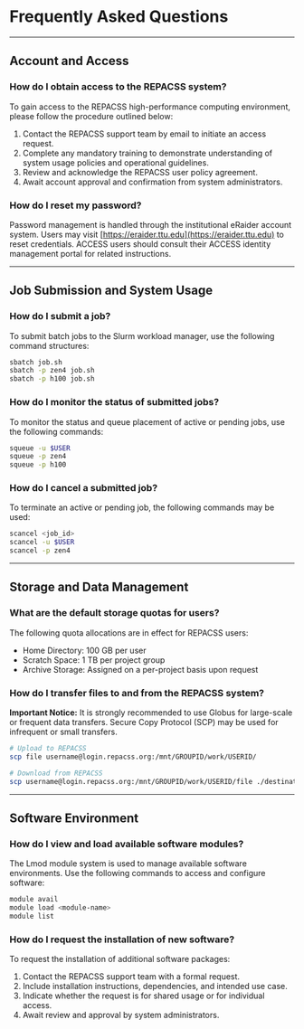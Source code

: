 # Frequently Asked Questions

---

## Account and Access

### How do I obtain access to the REPACSS system?

To gain access to the REPACSS high-performance computing environment, please follow the procedure outlined below:

1. Contact the REPACSS support team by email to initiate an access request.
2. Complete any mandatory training to demonstrate understanding of system usage policies and operational guidelines.
3. Review and acknowledge the REPACSS user policy agreement.
4. Await account approval and confirmation from system administrators.

### How do I reset my password?

Password management is handled through the institutional eRaider account system. Users may visit [https://eraider.ttu.edu](https://eraider.ttu.edu) to reset credentials. ACCESS users should consult their ACCESS identity management portal for related instructions.

---

## Job Submission and System Usage

### How do I submit a job?

To submit batch jobs to the Slurm workload manager, use the following command structures:

```bash
sbatch job.sh
sbatch -p zen4 job.sh
sbatch -p h100 job.sh
```

### How do I monitor the status of submitted jobs?

To monitor the status and queue placement of active or pending jobs, use the following commands:

```bash
squeue -u $USER
squeue -p zen4
squeue -p h100
```

### How do I cancel a submitted job?

To terminate an active or pending job, the following commands may be used:

```bash
scancel <job_id>
scancel -u $USER
scancel -p zen4
```

---

## Storage and Data Management

### What are the default storage quotas for users?

The following quota allocations are in effect for REPACSS users:

- Home Directory: 100 GB per user
- Scratch Space: 1 TB per project group
- Archive Storage: Assigned on a per-project basis upon request

### How do I transfer files to and from the REPACSS system?

**Important Notice:** It is strongly recommended to use Globus for large-scale or frequent data transfers. Secure Copy Protocol (SCP) may be used for infrequent or small transfers.

```bash
# Upload to REPACSS
scp file username@login.repacss.org:/mnt/GROUPID/work/USERID/

# Download from REPACSS
scp username@login.repacss.org:/mnt/GROUPID/work/USERID/file ./destination
```

---

## Software Environment

### How do I view and load available software modules?

The Lmod module system is used to manage available software environments. Use the following commands to access and configure software:

```bash
module avail
module load <module-name>
module list
```

### How do I request the installation of new software?

To request the installation of additional software packages:

1. Contact the REPACSS support team with a formal request.
2. Include installation instructions, dependencies, and intended use case.
3. Indicate whether the request is for shared usage or for individual access.
4. Await review and approval by system administrators.
